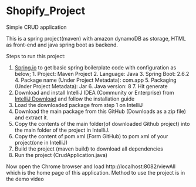 # Shopify_Project
Simple CRUD application


This is a spring project(maven) with amazon dynamoDB as storage, HTML as front-end and java spring boot as backend.

Steps to run this project:
  1. [Spring.io](https://start.spring.io/) to get basic spring boilerplate code with configuration as below;
    1. Project: Maven Project
    2. Language: Java
    3. Spring Boot: 2.6.2
    4. Package name (Under Project Metadata): com.app
    5. Packaging (Under Project Metadata): Jar
    6. Java version: 8
    7. Hit generate
   2. Download and install IntelliJ IDEA (Community or Enterprise) from [IntelliJ Download](https://www.jetbrains.com/idea/download/#section=mac) and follow the installation guide
   3. Load the downloaded package from step 1 on IntelliJ
   4. Download the main package from this GitHub (Downloads as a zip file) and extract it.
   5. Copy the contents of the main folder(of downloaded Github project) into the main folder of the project in IntelliJ.
   6. Copy the content of pom.xml (Form GitHub) to pom.xml of your project(one in IntelliJ)
   7. Build the project (maven build) to download all dependencies
   8. Run the project (CrudApplication.java)
  
  Now open the Chrome browser and load http://localhost:8082/viewAll which is the home page of this application.
  Method to use the project is in the demo video
